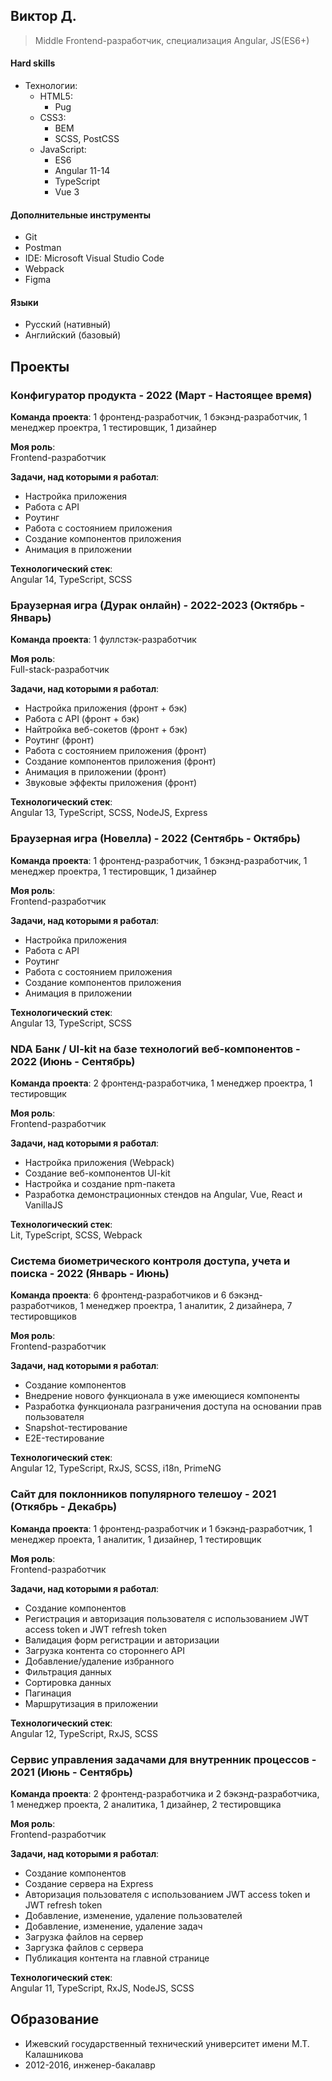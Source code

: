 ## Виктор Д.
> Middle Frontend-разработчик, специализация Angular, JS(ES6+)

#### Hard skills
- Технологии:
    - HTML5:
        - Pug
    - CSS3:
        - BEM
        - SCSS, PostCSS
    - JavaScript:
        - ES6
        - Angular 11-14
        - TypeScript
        - Vue 3

#### Дополнительные инструменты
- Git
- Postman
- IDE: Microsoft Visual Studio Code
- Webpack
- Figma

#### Языки
- Русский (нативный)
- Английский (базовый)

## Проекты

### Конфигуратор продукта - 2022 (Март - Настоящее время)

**Команда проекта**:
1 фронтенд-разработчик, 1 бэкэнд-разработчик, 1 менеджер проектра, 1 тестировщик, 1 дизайнер

**Моя роль**:  
Frontend-разработчик 

**Задачи, над которыми я работал**:  
- Настройка приложения
- Работа с API
- Роутинг
- Работа с состоянием приложения
- Создание компонентов приложения
- Анимация в приложении

**Технологический стек**:  
Angular 14, TypeScript, SCSS

### Браузерная игра (Дурак онлайн) - 2022-2023 (Октябрь - Январь)

**Команда проекта**:
1 фуллстэк-разработчик

**Моя роль**:  
Full-stack-разработчик 

**Задачи, над которыми я работал**:  
- Настройка приложения (фронт + бэк)
- Работа с API (фронт + бэк)
- Найтройка веб-сокетов (фронт + бэк)
- Роутинг (фронт)
- Работа с состоянием приложения (фронт)
- Создание компонентов приложения (фронт)
- Анимация в приложении (фронт)
- Звуковые эффекты приложения (фронт)

**Технологический стек**:  
Angular 13, TypeScript, SCSS, NodeJS, Express

### Браузерная игра (Новелла) - 2022 (Сентябрь - Октябрь)

**Команда проекта**:
1 фронтенд-разработчик, 1 бэкэнд-разработчик, 1 менеджер проектра, 1 тестировщик, 1 дизайнер

**Моя роль**:  
Frontend-разработчик 

**Задачи, над которыми я работал**:  
- Настройка приложения
- Работа с API
- Роутинг
- Работа с состоянием приложения
- Создание компонентов приложения
- Анимация в приложении

**Технологический стек**:  
Angular 13, TypeScript, SCSS

### NDA Банк / UI-kit на базе технологий веб-компонентов - 2022 (Июнь - Сентябрь)

**Команда проекта**:
2 фронтенд-разработчика, 1 менеджер проектра, 1 тестировщик

**Моя роль**:  
Frontend-разработчик 

**Задачи, над которыми я работал**:  
- Настройка приложения (Webpack)
- Создание веб-компонентов UI-kit
- Настройка и создание npm-пакета
- Разработка демонстрационных стендов на Angular, Vue, React и VanillaJS

**Технологический стек**:  
Lit, TypeScript, SCSS, Webpack

### Система биометрического контроля доступа, учета и поиска - 2022 (Январь - Июнь)

**Команда проекта**:
6 фронтенд-разработчиков и 6 бэкэнд-разработчиков, 1 менеджер проектра, 1 аналитик, 2 дизайнера, 7 тестировщиков

**Моя роль**:  
Frontend-разработчик 

**Задачи, над которыми я работал**:  
- Создание компонентов
- Внедрение нового функционала в уже имеющиеся компоненты
- Разработка функционала разграничения доступа на основании прав пользователя
- Snapshot-тестирование
- E2E-тестирование

**Технологический стек**:  
Angular 12, TypeScript, RxJS, SCSS, i18n, PrimeNG

### Сайт для поклонников популярного телешоу - 2021 (Откябрь - Декабрь)

**Команда проекта**:
1 фронтенд-разработчик и 1 бэкэнд-разработчик, 1 менеджер проекта, 1 аналитик, 1 дизайнер, 1 тестировщик

**Моя роль**:  
Frontend-разработчик 

**Задачи, над которыми я работал**:  
- Создание компонентов
- Регистрация и авторизация пользователя с использованием JWT access token и JWT refresh token
- Валидация форм регистрации и авторизации
- Загрузка контента со стороннего API
- Добавление/удаление избранного
- Фильтрация данных
- Сортировка данных
- Пагинация
- Маршрутизация в приложении

**Технологический стек**:  
Angular 12, TypeScript, RxJS, SCSS

### Сервис управления задачами для внутренник процессов - 2021 (Июнь - Сентябрь)

**Команда проекта**:
2 фронтенд-разработчика и 2 бэкэнд-разработчика, 1 менеджер проекта, 2 аналитика, 1 дизайнер, 2 тестировщика

**Моя роль**:  
Frontend-разработчик 

**Задачи, над которыми я работал**:  
- Создание компонентов
- Создание сервера на Express
- Авторизация пользователя с использованием JWT access token и JWT refresh token
- Добавление, изменение, удаление пользователей
- Добавление, изменение, удаление задач
- Загрузка файлов на сервер
- Заргузка файлов с сервера
- Публикация контента на главной странице

**Технологический стек**:  
Angular 11, TypeScript, RxJS, NodeJS, SCSS

## Образование 
- Ижевский государственный технический университет имени М.Т. Калашникова
- 2012-2016, инженер-бакалавр
